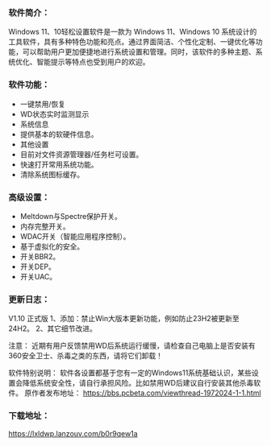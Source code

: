 ### 软件简介：
Windows 11、10轻松设置软件是一款为 Windows 11、Windows 10 系统设计的工具软件，具有多种特色功能和亮点。通过界面简洁、个性化定制、一键优化等功能，可以帮助用户更加便捷地进行系统设置和管理。同时，该软件的多种主题、系统优化、智能提示等特点也受到用户的欢迎。
### 软件功能：
- 一键禁用/恢复
- WD状态实时监测显示
- 系统信息
- 提供基本的软硬件信息。
- 其他设置
- 目前对文件资源管理器/任务栏可设置。
- 快速打开常用系统功能。
- 清除系统图标缓存。
### 高级设置：
- Meltdown与Spectre保护开关。
- 内存完整开关。
- WDAC开关（智能应用程序控制）。
- 基于虚拟化的安全。
- 开关BBR2。
- 开关DEP。
- 开关UAC。
### 更新日志：
V1.10 正式版
1、添加：禁止Win大版本更新功能，例如防止23H2被更新至24H2。
2、其它细节改进。

注意：
近期有用户反馈禁用WD后系统运行缓慢，请检查自己电脑上是否安装有360安全卫士、杀毒之类的东西，请将它们卸载！

软件特别说明：
软件各设置都基于您有一定的Windows11系统基础认识，某些设置会降低系统安全性，请自行承担风险。比如禁用WD后建议自行安装其他杀毒软件。
原作者发布地址：
https://bbs.pcbeta.com/viewthread-1972024-1-1.html
### 下载地址：
https://lxldwp.lanzouv.com/b0r9qew1a
